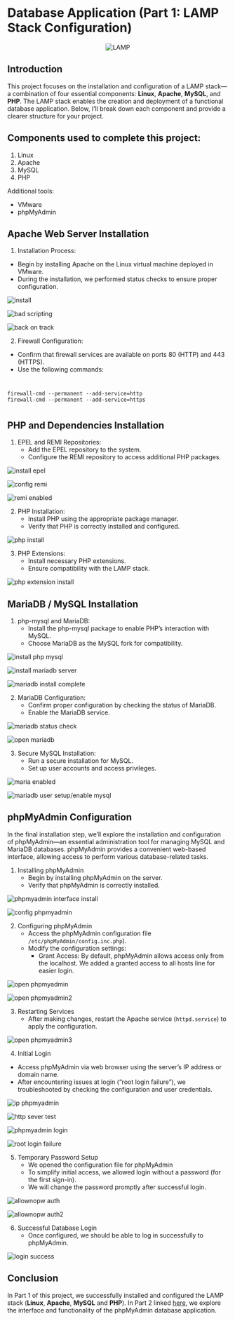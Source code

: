 # Database Application (Part 1: LAMP Stack Configuration)

<div align="center">
  
 ![LAMP](https://imgur.com/wyxL02M.jpg) 
 
</div>

## Introduction

This project focuses on the installation and configuration of a LAMP stack—a combination of four essential components: **Linux**, **Apache**, **MySQL**, and **PHP**. The LAMP stack enables the creation and deployment of a functional database application. Below, I’ll break down each component and provide a clearer structure for your project.

## Components used to complete this project:

1. Linux
2. Apache
3. MySQL
4. PHP

Additional tools:
  - VMware
  - phpMyAdmin

## Apache Web Server Installation

1. Installation Process:
  - Begin by installing Apache on the Linux virtual machine deployed in VMware.
  - During the installation, we performed status checks to ensure proper configuration.

![install](https://imgur.com/jBQejrd.jpg)

![bad scripting](https://imgur.com/LBc9PUh.jpg) 

![back on track](https://imgur.com/4Bh8LdG.jpg)

2. Firewall Configuration:
  - Confirm that firewall services are available on ports 80 (HTTP) and 443 (HTTPS).
  - Use the following commands:

#
    firewall-cmd --permanent --add-service=http
    firewall-cmd --permanent --add-service=https
# 

## PHP and Dependencies Installation

1. EPEL and REMI Repositories:
   - Add the EPEL repository to the system.
   - Configure the REMI repository to access additional PHP packages.

![install epel](https://imgur.com/vXBZtD3.jpg) 

![config remi](https://imgur.com/JZ4vhgO.jpg) 

![remi enabled](https://imgur.com/zco7Ink.jpg) 

2. PHP Installation:
   - Install PHP using the appropriate package manager.
   - Verify that PHP is correctly installed and configured.

![php install](https://imgur.com/YNGoilw.jpg) 

3. PHP Extensions:
   - Install necessary PHP extensions.
   - Ensure compatibility with the LAMP stack.

![php extension install](https://imgur.com/1WU2rba.jpg) 

## MariaDB / MySQL Installation 

1. php-mysql and MariaDB:
   - Install the php-mysql package to enable PHP’s interaction with MySQL.
   - Choose MariaDB as the MySQL fork for compatibility.

![install php mysql](https://imgur.com/J31VDcT.jpg) 

![install mariadb server](https://imgur.com/H09pOrL.jpg) 

![mariadb install complete](https://imgur.com/IbsfzN3.jpg) 

2. MariaDB Configuration:
   - Confirm proper configuration by checking the status of MariaDB.
   - Enable the MariaDB service.

![mariadb status check](https://imgur.com/eLXry5H.jpg) 

![open mariadb](https://imgur.com/1Jat4nX.jpg) 

3. Secure MySQL Installation:
   - Run a secure installation for MySQL.
   - Set up user accounts and access privileges.

![maria enabled](https://imgur.com/iMre9vk.jpg) 

![mariadb user setup/enable mysql](https://imgur.com/pxHT5iG.jpg) 

## phpMyAdmin Configuration
In the final installation step, we’ll explore the installation and configuration of phpMyAdmin—an essential administration tool for managing MySQL and MariaDB databases. phpMyAdmin provides a convenient web-based interface, allowing access to perform various database-related tasks.

1. Installing phpMyAdmin
   - Begin by installing phpMyAdmin on the server.
   - Verify that phpMyAdmin is correctly installed.

![phpmyadmin interface install](https://imgur.com/jCBMu0l.jpg) 

![config phpmyadmin](https://imgur.com/yHgH8GP.jpg) 

2. Configuring phpMyAdmin
   - Access the phpMyAdmin configuration file `/etc/phpMyAdmin/config.inc.php`).
   - Modify the configuration settings:
       - Grant Access: By default, phpMyAdmin allows access only from the localhost. We added a granted access to all hosts line for easier login.
       
![open phpmyadmin](https://imgur.com/YifEubJ.jpg) 

![open phpmyadmin2](https://imgur.com/aBWX388.jpg) 

3. Restarting Services
   - After making changes, restart the Apache service (`httpd.service`) to apply the configuration.

![open phpmyadmin3](https://imgur.com/ojQllTe.jpg) 

4. Initial Login
  - Access phpMyAdmin via web browser using the server’s IP address or domain name.
  - After encountering issues at login (“root login failure”), we troubleshooted by checking the configuration and user credentials.

![ip phpmyadmin](https://imgur.com/EJLmQpy.jpg) 

![http sever test](https://imgur.com/OPmEvyy.jpg) 

![phpmyadmin login](https://imgur.com/a5pimMP.jpg) 

![root login failure](https://imgur.com/gWZjdta.jpg) 

5. Temporary Password Setup
   - We opened the configuration file for phpMyAdmin 
   - To simplify initial access, we allowed login without a password (for the first sign-in).
   - We will change the password promptly after successful login.

![allownopw auth](https://imgur.com/yaxRtLy.jpg) 

![allownopw auth2](https://imgur.com/HSGIasf.jpg) 

6. Successful Database Login
   - Once configured, we should be able to log in successfully to phpMyAdmin.

![login success](https://imgur.com/fwrgRYW.jpg) 

## Conclusion
In Part 1 of this project, we successfully installed and configured the LAMP stack (**Linux**, **Apache**, **MySQL** and **PHP**). In Part 2 linked [here](https://github.com/jasminemathieu/Azure-SOC), we explore the interface and functionality of the phpMyAdmin database application.
